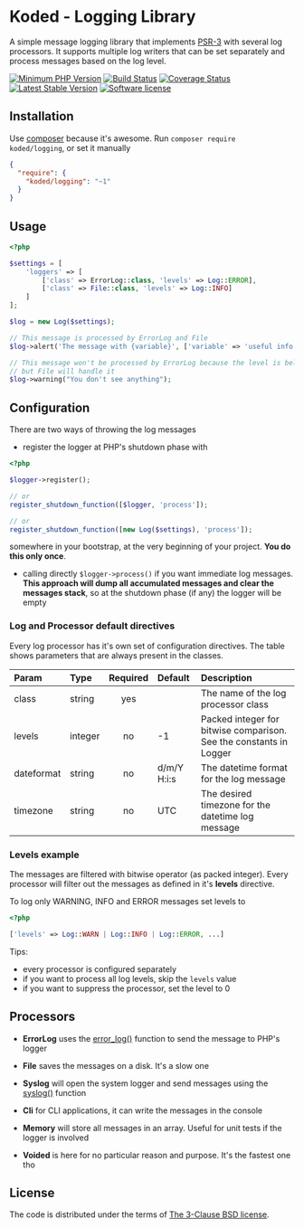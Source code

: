 Koded - Logging Library
=======================

A simple message logging library that implements [PSR-3][psr-3]
with several log processors. It supports multiple log writers that
can be set separately and process messages based on the log level.

[![Minimum PHP Version](https://img.shields.io/badge/php-%3E%3D%207.0-8892BF.svg)](https://php.net/)
[![Build Status](https://travis-ci.org/kodedphp/logging.svg?branch=master)](https://travis-ci.org/kodedphp/logging)
[![Coverage Status](https://coveralls.io/repos/github/kodedphp/logging/badge.svg?branch=master)](https://coveralls.io/github/kodedphp/logging?branch=master)
[![Latest Stable Version](https://img.shields.io/packagist/v/kodedphp/logging.svg)](https://packagist.org/packages/koded/logging)
[![Software license](https://img.shields.io/badge/License-BSD%203--Clause-blue.svg)](LICENSE)


Installation
------------

Use [composer][composer] because it's awesome. Run `composer require koded/logging`,
or set it manually

```json
{
  "require": {
    "koded/logging": "~1"
  }
}
```
Usage
-----

```php
<?php

$settings = [
    'loggers' => [
        ['class' => ErrorLog::class, 'levels' => Log::ERROR],
        ['class' => File::class, 'levels' => Log::INFO]
    ]
];

$log = new Log($settings);

// This message is processed by ErrorLog and File
$log->alert('The message with {variable}', ['variable' => 'useful info']);

// This message won't be processed by ErrorLog because the level is below ERROR
// but File will handle it
$log->warning("You don't see anything");

```

Configuration
-------------

There are two ways of throwing the log messages
- register the logger at PHP's shutdown phase with
```php
<?php

$logger->register();

// or
register_shutdown_function([$logger, 'process']);

// or
register_shutdown_function([new Log($settings), 'process']);
```
somewhere in your bootstrap, at the very beginning of your project.
**You do this only once**.

- calling directly `$logger->process()` if you want immediate log messages.
**This approach will dump all accumulated messages and clear the messages stack**,
so at the shutdown phase (if any) the logger will be empty


### Log and Processor default directives

Every log processor has it's own set of configuration directives.
The table shows parameters that are always present in the classes.

| Param      | Type    | Required | Default     | Description                                                          |
|:-----------|:--------|:--------:|:------------|:---------------------------------------------------------------------|
| class      | string  | yes      |             | The name of the log processor class                                  |
| levels     | integer | no       | -1          | Packed integer for bitwise comparison. See the constants in Logger   |
| dateformat | string  | no       | d/m/Y H:i:s | The datetime format for the log message                              |
| timezone   | string  | no       | UTC         | The desired timezone for the datetime log message                    |


### Levels example
The messages are filtered with bitwise operator (as packed integer). Every processor will filter out the messages as
defined in it's **levels** directive.

To log only WARNING, INFO and ERROR messages set levels to

```php
<?php

['levels' => Log::WARN | Log::INFO | Log::ERROR, ...]
```

Tips:
- every processor is configured separately
- if you want to process all log levels, skip the `levels` value
- if you want to suppress the processor, set the level to 0


Processors
----------

- **ErrorLog**
  uses the [error_log()][error-log] function to send the message to PHP's logger

- **File**
  saves the messages on a disk. It's a slow one
  
- **Syslog**
  will open the system logger and send messages using the [syslog()][syslog] function

- **Cli**
  for CLI applications, it can write the messages in the console

- **Memory**
  will store all messages in an array. Useful for unit tests if the logger is involved

- **Voided**
  is here for no particular reason and purpose. It's the fastest one tho


License
-------

The code is distributed under the terms of [The 3-Clause BSD license](LICENSE).

[psr-3]: http://www.php-fig.org/psr/psr-3/
[composer]: https://getcomposer.org/download/
[error-log]: http://php.net/error_log
[syslog]: http://php.net/syslog